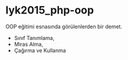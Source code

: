 # lyk2015_php-oop
OOP eğitimi esnasında görülenlerden bir demet.

- Sınıf Tanımlama,
- Miras Alma,
- Çağırma ve Kullanma
